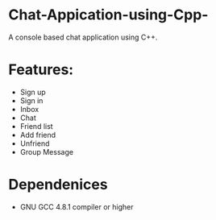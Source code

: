 # Chat-Appication-using-Cpp-
A console based chat application using C++.

# Features: #
 * Sign up
 * Sign in
 *	Inbox
 *	Chat
 *	Friend list
 *	Add friend
 *	Unfriend
 *	Group Message

# Dependenices #
* GNU GCC 4.8.1 compiler or higher


